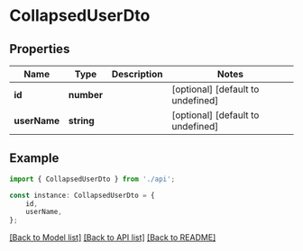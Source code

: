 # CollapsedUserDto


## Properties

Name | Type | Description | Notes
------------ | ------------- | ------------- | -------------
**id** | **number** |  | [optional] [default to undefined]
**userName** | **string** |  | [optional] [default to undefined]

## Example

```typescript
import { CollapsedUserDto } from './api';

const instance: CollapsedUserDto = {
    id,
    userName,
};
```

[[Back to Model list]](../README.md#documentation-for-models) [[Back to API list]](../README.md#documentation-for-api-endpoints) [[Back to README]](../README.md)
